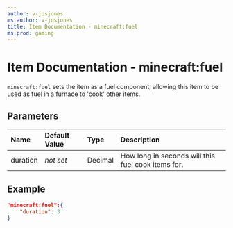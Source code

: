 ```yaml
---
author: v-josjones
ms.author: v-josjones
title: Item Documentation - minecraft:fuel
ms.prod: gaming
---
```


# Item Documentation - minecraft:fuel

`minecraft:fuel` sets the item as a fuel component, allowing this item to be used as fuel in a furnace to 'cook' other items.

## Parameters

|Name |Default Value  |Type  |Description  |
|:----------|:----------|:----------|:----------|
|duration|*not set* |Decimal |How long in seconds will this fuel cook items for.|

## Example

```json
"minecraft:fuel":{
    "duration": 3
}
```
